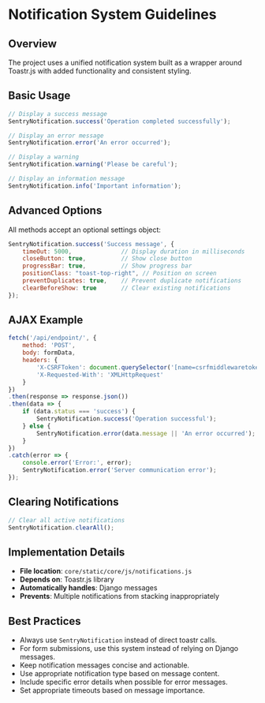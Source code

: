 # Notification System Guidelines

## Overview
The project uses a unified notification system built as a wrapper around Toastr.js with added functionality and consistent styling.

## Basic Usage
```javascript
// Display a success message
SentryNotification.success('Operation completed successfully');

// Display an error message
SentryNotification.error('An error occurred');

// Display a warning
SentryNotification.warning('Please be careful');

// Display an information message
SentryNotification.info('Important information');
```

## Advanced Options
All methods accept an optional settings object:

```javascript
SentryNotification.success('Success message', {
    timeOut: 5000,              // Display duration in milliseconds
    closeButton: true,          // Show close button
    progressBar: true,          // Show progress bar
    positionClass: "toast-top-right", // Position on screen
    preventDuplicates: true,    // Prevent duplicate notifications
    clearBeforeShow: true       // Clear existing notifications
});
```

## AJAX Example
```javascript
fetch('/api/endpoint/', {
    method: 'POST',
    body: formData,
    headers: {
        'X-CSRFToken': document.querySelector('[name=csrfmiddlewaretoken]').value,
        'X-Requested-With': 'XMLHttpRequest'
    }
})
.then(response => response.json())
.then(data => {
    if (data.status === 'success') {
        SentryNotification.success('Operation successful');
    } else {
        SentryNotification.error(data.message || 'An error occurred');
    }
})
.catch(error => {
    console.error('Error:', error);
    SentryNotification.error('Server communication error');
});
```

## Clearing Notifications
```javascript
// Clear all active notifications
SentryNotification.clearAll();
```

## Implementation Details
- **File location**: `core/static/core/js/notifications.js`
- **Depends on**: Toastr.js library
- **Automatically handles**: Django messages
- **Prevents**: Multiple notifications from stacking inappropriately

## Best Practices
- Always use `SentryNotification` instead of direct toastr calls.
- For form submissions, use this system instead of relying on Django messages.
- Keep notification messages concise and actionable.
- Use appropriate notification type based on message content.
- Include specific error details when possible for error messages.
- Set appropriate timeouts based on message importance.